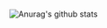 ### 
![Anurag's github stats](https://github-readme-stats.vercel.app/api?username=iDoyoung&show_icons=true&theme=ocean_dark )
<!-- [![Top Langs](https://github-readme-stats.vercel.app/api/top-langs/?username=iDoyoung&layout=compact&theme=outrun&show_icons=true)](https://github.com/iDoyoung/github-readme-stats) -->
<!-- ### 🧩Toy Project
[![Readme Card](https://github-readme-stats.vercel.app/api/pin/?username=iDoyoung&repo=Refactoring-Schrodinger-iOS&theme=outrun&show_icons=true)](https://github.com/iDoyoung/Refactoring-Schrodinger-iOS)
[![Readme Card](https://github-readme-stats.vercel.app/api/pin/?username=iDoyoung&repo=DidTodayUIKit&theme=outrun&show_icons=true)](https://github.com/iDoyoung/DidTodayUIKit)
[![Readme Card](https://github-readme-stats.vercel.app/api/pin/?username=iDoyoung&repo=QuestWithCoreData&theme=outrun&show_icons=true)](https://github.com/iDoyoung/QuestWithCoreData) -->
<!--
**ido-zero/ido-zero** is a ✨ _special_ ✨ repository because its `README.md` (this file) appears on your GitHub profile.

Here are some ideas to get you started:

- 🔭 I’m currently working on ...
- 🌱 I’m currently learning ...
- 👯 I’m looking to collaborate on ...
- 🤔 I’m looking for help with ...
- 💬 Ask me about ...
- 📫 How to reach me: ...
- 😄 Pronouns: ...
- ⚡ Fun fact: ...
-->
